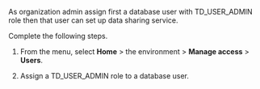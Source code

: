 As organization admin assign first a database user with TD_USER_ADMIN role then that user can set up data sharing service.

Complete the following steps.

1.  From the menu, select **Home** > the environment > **Manage access** > **Users**.


1.  Assign a TD_USER_ADMIN role to a database user.


